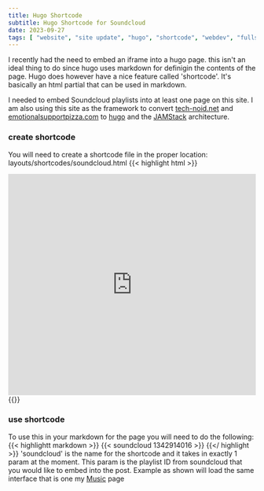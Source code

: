 ```yaml
---
title: Hugo Shortcode
subtitle: Hugo Shortcode for Soundcloud
date: 2023-09-27
tags: [ "website", "site update", "hugo", "shortcode", "webdev", "fullstack" ]
---
```


I recently had the need to embed an iframe into a hugo page.  this isn't an ideal thing to do since hugo uses markdown for definigin the contents of the page.  Hugo does however have a nice feature called 'shortcode'.  It's basically an html partial that can be used in markdown.

I needed to embed Soundcloud playlists into at least one page on this site.  I am also using this site as the framework to convert [tech-noid.net](https://tech-noid.net/) and [emotionalsupportpizza.com](https://emotionalsupportpizza.com/) to [hugo](https://gohugo.io/) and the [JAMStack](https://en.wikipedia.org/wiki/Jamstack) architecture.


### create shortcode
You will need to create a shortcode file in the proper location:
    layouts/shortcodes/soundcloud.html
{{< highlight html >}}
<div class="embed soundcloud-player">
    <iframe width="100%" height="450" scrolling="no" frameborder="no" allow="autoplay" 
    src="https://w.soundcloud.com/player/?url=https%3A//api.soundcloud.com/playlists/{{ index .Params 0 }}&color=%23c9622e&auto_play=false&hide_related=false&show_comments=true&show_user=true&show_reposts=false&show_teaser=true"></iframe>
</div>
{{</ highlight >}}

### use shortcode
To use this in your markdown for the page you will need to do the following:
{{< highlightt markdown >}}
    {{< soundcloud 1342914016 >}}
{{</ highlight >}}
'soundcloud' is the name for the shortcode and it takes in exactly 1 param at the moment.  This param is the playlist ID from soundcloud that you would like to embed into the post.  Example as shown will load the same interface that is one my [Music](htttps://mrcupp.com/page/music/) page